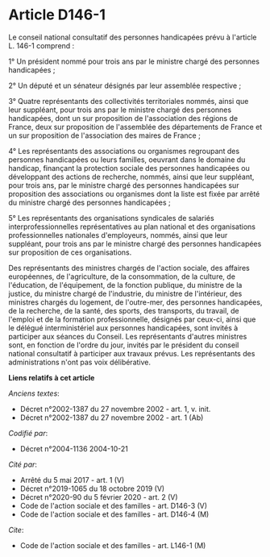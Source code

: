 # Article D146-1

Le conseil national consultatif des personnes handicapées prévu à l'article L. 146-1 comprend :

1° Un président nommé pour trois ans par le ministre chargé des personnes handicapées ;

2° Un député et un sénateur désignés par leur assemblée respective ;

3° Quatre représentants des collectivités territoriales nommés, ainsi que leur suppléant, pour trois ans par le ministre
chargé des personnes handicapées, dont un sur proposition de l'association des régions de France, deux sur proposition de
l'assemblée des départements de France et un sur proposition de l'association des maires de France ;

4° Les représentants des associations ou organismes regroupant des personnes handicapées ou leurs familles, oeuvrant dans le
domaine du handicap, finançant la protection sociale des personnes handicapées ou développant des actions de recherche,
nommés, ainsi que leur suppléant, pour trois ans, par le ministre chargé des personnes handicapées sur proposition des
associations ou organismes dont la liste est fixée par arrêté du ministre chargé des personnes handicapées ;

5° Les représentants des organisations syndicales de salariés interprofessionnelles représentatives au plan national et des
organisations professionnelles nationales d'employeurs, nommés, ainsi que leur suppléant, pour trois ans par le ministre
chargé des personnes handicapées sur proposition de ces organisations.

Des représentants des ministres chargés de l'action sociale, des affaires européennes, de l'agriculture, de la consommation,
de la culture, de l'éducation, de l'équipement, de la fonction publique, du ministre de la justice, du ministre chargé de
l'industrie, du ministre de l'intérieur, des ministres chargés du logement, de l'outre-mer, des personnes handicapées, de la
recherche, de la santé, des sports, des transports, du travail, de l'emploi et de la formation professionnelle, désignés par
ceux-ci, ainsi que le délégué interministériel aux personnes handicapées, sont invités à participer aux séances du Conseil.
Les représentants d'autres ministres sont, en fonction de l'ordre du jour, invités par le président du conseil national
consultatif à participer aux travaux prévus. Les représentants des administrations n'ont pas voix délibérative.

**Liens relatifs à cet article**

_Anciens textes_:

  - Décret n°2002-1387 du 27 novembre 2002 - art. 1, v. init.
  - Décret n°2002-1387 du 27 novembre 2002 - art. 1 (Ab)

_Codifié par_:

  - Décret n°2004-1136 2004-10-21

_Cité par_:

  - Arrêté du 5 mai 2017 - art. 1 (V)
  - Décret n°2019-1065 du 18 octobre 2019 (V)
  - Décret n°2020-90 du 5 février 2020 - art. 2 (V)
  - Code de l'action sociale et des familles - art. D146-3 (V)
  - Code de l'action sociale et des familles - art. D146-4 (M)

_Cite_:

  - Code de l'action sociale et des familles - art. L146-1 (M)
